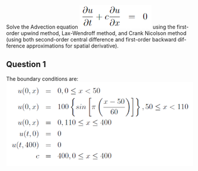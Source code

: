Solve the Advection equation 
![adveqn](adveqn.PNG)
using the first-order upwind method, Lax-Wendroff method, and Crank Nicolson method (using both second-order central difference and first-order backward dif-ference approximations for spatial derivative).

## Question 1
The boundary conditions are:
![Q1 BCs](q1_bcs.PNG)
